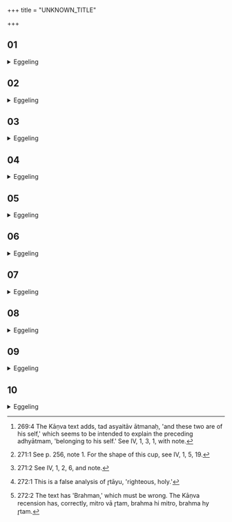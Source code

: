 +++
title = "UNKNOWN_TITLE"

+++


##  01
<details><summary>Eggeling</summary>

1. Mitra and Varuṇa, forsooth, are his intelligence and will; and as such belonging to his self: whenever he desires anything in his mind, as 'Would that this were mine! I might do this!' that is intelligence; and whenever that is accomplished, that is will [^egg_648]. Now intelligence indeed is Mitra, and will is

[^egg_648]: 269:4 The Kāṇva text adds, tad asyaitāv ātmanaḥ, 'and these two are of his self,' which seems to be intended to explain the preceding adhyātmam, 'belonging to his self.' See IV, 1, 3, 1, with note.

 Varuṇa; and Mitra is the priesthood, and Varuṇa the nobility; and the priesthood is the conceiver, and the noble is the doer.
</details>

##  02
<details><summary>Eggeling</summary>

2. Now in the beginning these two, the priesthood and the nobility, were separate: then Mitra, the priesthood, could stand without Varuṇa, the nobility.
</details>

##  03
<details><summary>Eggeling</summary>

3. Not Varuṇa, the nobility, without Mitra, the priesthood: whatever deed Varuṇa did unsped by Mitra, the priesthood, therein, forsooth, he succeeded not.
</details>

##  04
<details><summary>Eggeling</summary>

4. Varuṇa, the nobility, then called upon Mitra, the priesthood, saying, 'Turn thou unto me that we may unite: I will place thee foremost, sped by thee, I will do deeds!'--'So be it!' So the two united; and therefrom resulted that graha to Mitra and Varuṇa.
</details>

##  05
<details><summary>Eggeling</summary>

5. Such, then, is the office of Purohita (placed foremost, domestic priest). Wherefore let not a Brāhman desire to become the Purohita of any one Kshatriya (he may meet with), as thereby righteousness and unrighteousness unite; nor should a Kshatriya make any Brāhman (he may meet with) his Purohita, as thereby righteousness and unrighteousness unite.--Whatever deed, sped by Mitra, the priesthood, Varuṇa thenceforward did, in that he succeeded.
</details>

##  06
<details><summary>Eggeling</summary>

6. Hence it is quite proper that a Brāhman should be without a king, but were he to obtain a king, it would be conducive to the success (of both). It is, however, quite improper that a king should be without a Brāhman, for whatever deed he does, unsped by Mitra, the priesthood, therein he succeeds not. Wherefore a Kshatriya who intends to do a deed ought by all means to resort to a Brāhman, for

he verily succeeds only in the deed sped by the Brāhman.
</details>

##  07
<details><summary>Eggeling</summary>

7. Now he draws (the Maitrā-varuṇa graha) from that (stream of Soma) [^egg_649], with (Vāj. S. VII, 9; Rig-veda II, 41, 4), 'This Soma, O Mitra and Varuṇa, hath been pressed for you; ye holy, now hear my cry!--Thou art taken with a support [^egg_650]!--Thee for Mitra and Varuṇa!'

[^egg_649]: 271:1 See p. 256, note 1. For the shape of this cup, see IV, 1, 5, 19.

[^egg_650]: 271:2 See IV, 1, 2, 6, and note.
</details>

##  08
<details><summary>Eggeling</summary>

8. He mixes it with milk. The reason why he mixes it with milk is this. Soma, forsooth, was Vr̥tra. Now when the gods slew him, they said to Mitra, 'Thou also slayest!' But he liked it not and said, 'Surely, I am every one's friend (mitra): being no friend, I shall become an enemy (or, other than Mitra, Amitra).'--'Then we shall exclude thee from the sacrifice!'--Then said he, 'I, too, slay!' Thereupon the cattle went from him, saying, 'Being a friend, he has become an enemy!' Thus he was deprived of the cattle. By mixing (the Soma) with milk, the gods then supplied him with cattle; and in like manner does this (priest) now supply him (the sacrificer or Mitra) with cattle by mixing (the Soma) with milk.
</details>

##  09
<details><summary>Eggeling</summary>

9. As to this they say, 'Surely he liked it not to slay!' Thus, what milk there is in this (mixture) that belongs to Mitra, but the Soma belongs to Varuṇa: therefore one mixes it with milk.
</details>

##  10
<details><summary>Eggeling</summary>

10. He mixes it with (Vāj. S. VII, 10; Rig-veda IV, 42, 10), 'May we delight in the wealth we have gained, the gods in the offering, the kine in pasture! that unfailing milch cow,

 O Mitra and Varuṇa, grant ye unto us day by day!'--with 'This is thy womb: thee for truth and life [^egg_651]!' he deposits it. Now as to why he says, 'Thee for truth and life,'--the truth is Mitra [^egg_652], since Mitra is the Brahman, and the truth is the Brahman (sacerdotium or sacred writ);--and life is Varuṇa, since Varuṇa is the year, and life is the year: therefore he says, 'This is thy womb: thee for truth and life!'

[^egg_651]: 272:1 This is a false analysis of r̥tāyu, 'righteous, holy.'

[^egg_652]: 272:2 The text has 'Brahman,' which must be wrong. The Kāṇva recension has, correctly, mitro vā r̥tam, brahma hi mitro, brahma hy r̥tam.
</details>